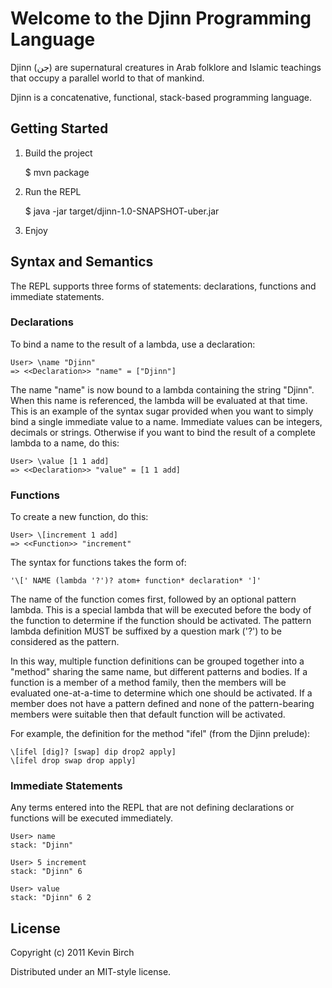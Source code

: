 # Welcome to the Djinn Programming Language

Djinn (جن) are supernatural creatures in Arab folklore and Islamic teachings that occupy a parallel world to that of mankind.

Djinn is a concatenative, functional, stack-based programming language.

## Getting Started

1. Build the project

    $ mvn package

2. Run the REPL

    $ java -jar target/djinn-1.0-SNAPSHOT-uber.jar

3. Enjoy

## Syntax and Semantics

The REPL supports three forms of statements: declarations, functions and immediate statements.

### Declarations

To bind a name to the result of a lambda, use a declaration:

    User> \name "Djinn"
    => <<Declaration>> "name" = ["Djinn"]

The name "name" is now bound to a lambda containing the string "Djinn".  When this name is referenced, the lambda will be
evaluated  at that time.  This is an example of the syntax sugar provided when you want to simply bind a single immediate
value to a name.  Immediate values can be integers, decimals or strings.  Otherwise if you want to bind the result of a
complete lambda to a name, do this:

    User> \value [1 1 add]
    => <<Declaration>> "value" = [1 1 add]

### Functions

To create a new function, do this:

    User> \[increment 1 add]
    => <<Function>> "increment"

The syntax for functions takes the form of:

    '\[' NAME (lambda '?')? atom+ function* declaration* ']'

The name of the function comes first, followed by an optional pattern lambda.  This is a special lambda that will be
executed before the body of the function to determine if the function should be activated.  The pattern lambda definition
MUST be suffixed by a question mark ('?') to be considered as the pattern.

In this way, multiple function definitions can be grouped together into a "method" sharing the same name, but different
patterns and bodies.  If a function is a member of a method family, then the members will be evaluated one-at-a-time to
determine which one should be activated. If a member does not have a pattern defined and none of the pattern-bearing
members were suitable then that default function will be activated.

For example, the definition for the method "ifel" (from the Djinn prelude):

    \[ifel [dig]? [swap] dip drop2 apply]
    \[ifel drop swap drop apply]

### Immediate Statements

Any terms entered into the REPL that are not defining declarations or functions will be executed immediately.

    User> name
    stack: "Djinn"

    User> 5 increment
    stack: "Djinn" 6

    User> value
    stack: "Djinn" 6 2

## License

Copyright (c) 2011 Kevin Birch

Distributed under an MIT-style license.
